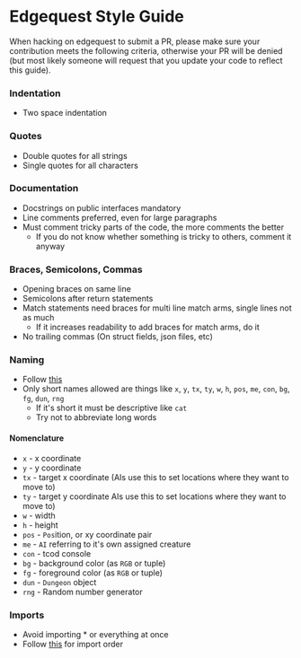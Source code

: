 # Edgequest Style Guide

When hacking on edgequest to submit a PR, please make sure your contribution meets the following criteria, otherwise your PR will be denied (but most likely someone will request that you update your code to reflect this guide).

### Indentation
- Two space indentation

### Quotes
- Double quotes for all strings
- Single quotes for all characters

### Documentation
- Docstrings on public interfaces mandatory
- Line comments preferred, even for large paragraphs
- Must comment tricky parts of the code, the more comments the better
  - If you do not know whether something is tricky to others, comment it anyway

### Braces, Semicolons, Commas
- Opening braces on same line
- Semicolons after return statements
- Match statements need braces for multi line match arms, single lines not as much
  - If it increases readability to add braces for match arms, do it
- No trailing commas (On struct fields, json files, etc)

### Naming
- Follow [this](https://doc.rust-lang.org/1.0.0/style/style/naming/README.html)
- Only short names allowed are things like `x`, `y`, `tx`, `ty`, `w`, `h`, `pos`, `me`, `con`, `bg`, `fg`, `dun`, `rng`
  - If it's short it must be descriptive like `cat`
  - Try not to abbreviate long words

#### Nomenclature
- `x` - x coordinate 
- `y` - y coordinate
- `tx` - target x coordinate (AIs use this to set locations where they want to move to)
- `ty` - target y coordinate AIs use this to set locations where they want to move to)
- `w` - width
- `h` - height
- `pos` - `Pos`ition, or xy coordinate pair
- `me` - `AI` referring to it's own assigned creature
- `con` - tcod console
- `bg` - background color (as `RGB` or tuple) 
- `fg` - foreground color (as `RGB` or tuple)
- `dun` - `Dungeon` object
- `rng` - Random number generator

### Imports
- Avoid importing * or everything at once
- Follow [this](https://doc.rust-lang.org/1.0.0/style/style/imports.html) for import order

